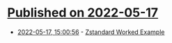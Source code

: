 # [Published on 2022-05-17](index.md)

* [2022-05-17, 15:00:56](https://news.ycombinator.com/item?id=31411714) - [Zstandard Worked Example](https://nigeltao.github.io/blog/2022/zstandard-part-1-concepts.html)
